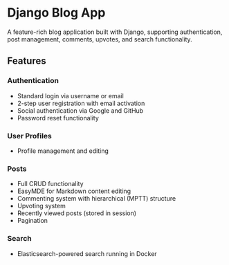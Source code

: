 # Django Blog App
A feature-rich blog application built with Django, supporting authentication, post management, comments, upvotes, and search functionality.

## Features  

### Authentication  
- Standard login via username or email  
- 2-step user registration with email activation  
- Social authentication via Google and GitHub  
- Password reset functionality  

### User Profiles  
- Profile management and editing  

### Posts  
- Full CRUD functionality  
- EasyMDE for Markdown content editing  
- Commenting system with hierarchical (MPTT) structure  
- Upvoting system 
- Recently viewed posts (stored in session)  
- Pagination

### Search  
- Elasticsearch-powered search running in Docker  
